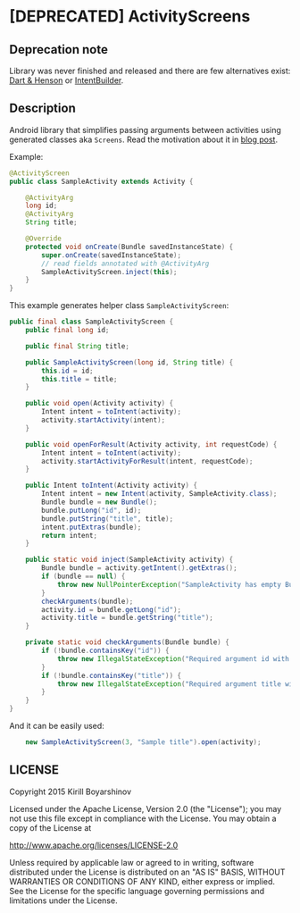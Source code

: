 # [DEPRECATED] ActivityScreens

## Deprecation note

Library was never finished and released and there are few alternatives exist: [Dart & Henson](https://github.com/f2prateek/dart) or [IntentBuilder](https://github.com/emilsjolander/IntentBuilder).

## Description

Android library that simplifies passing arguments between activities using generated classes aka `Screens`.
Read the motivation about it in [blog post](http://kboyarshinov.com/android/my-journey-in-developing-android-library/).

Example:

```java
@ActivityScreen
public class SampleActivity extends Activity {

    @ActivityArg
    long id;
    @ActivityArg
    String title;

    @Override
    protected void onCreate(Bundle savedInstanceState) {
        super.onCreate(savedInstanceState);
        // read fields annotated with @ActivityArg
        SampleActivityScreen.inject(this);
    }
}
```

This example generates helper class `SampleActivityScreen`:

```java
public final class SampleActivityScreen {
    public final long id;

    public final String title;

    public SampleActivityScreen(long id, String title) {
        this.id = id;
        this.title = title;
    }

    public void open(Activity activity) {
        Intent intent = toIntent(activity);
        activity.startActivity(intent);
    }

    public void openForResult(Activity activity, int requestCode) {
        Intent intent = toIntent(activity);
        activity.startActivityForResult(intent, requestCode);
    }

    public Intent toIntent(Activity activity) {
        Intent intent = new Intent(activity, SampleActivity.class);
        Bundle bundle = new Bundle();
        bundle.putLong("id", id);
        bundle.putString("title", title);
        intent.putExtras(bundle);
        return intent;
    }

    public static void inject(SampleActivity activity) {
        Bundle bundle = activity.getIntent().getExtras();
        if (bundle == null) {
            throw new NullPointerException("SampleActivity has empty Bundle. Use open() or openForResult() to launch activity.");
        }
        checkArguments(bundle);
        activity.id = bundle.getLong("id");
        activity.title = bundle.getString("title");
    }

    private static void checkArguments(Bundle bundle) {
        if (!bundle.containsKey("id")) {
            throw new IllegalStateException("Required argument id with key 'id' is not set");
        }
        if (!bundle.containsKey("title")) {
            throw new IllegalStateException("Required argument title with key 'title' is not set");
        }
    }
}
```

And it can be easily used:

```java
    new SampleActivityScreen(3, "Sample title").open(activity);
```

## LICENSE

Copyright 2015 Kirill Boyarshinov

Licensed under the Apache License, Version 2.0 (the "License");
you may not use this file except in compliance with the License.
You may obtain a copy of the License at

   http://www.apache.org/licenses/LICENSE-2.0

Unless required by applicable law or agreed to in writing, software
distributed under the License is distributed on an "AS IS" BASIS,
WITHOUT WARRANTIES OR CONDITIONS OF ANY KIND, either express or implied.
See the License for the specific language governing permissions and
limitations under the License.
